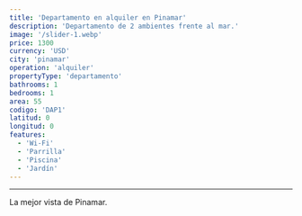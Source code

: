 ```yaml
---
title: 'Departamento en alquiler en Pinamar'
description: 'Departamento de 2 ambientes frente al mar.'
image: '/slider-1.webp'
price: 1300
currency: 'USD'
city: 'pinamar'
operation: 'alquiler'
propertyType: 'departamento'
bathrooms: 1
bedrooms: 1
area: 55
codigo: 'DAP1'
latitud: 0
longitud: 0
features:
  - 'Wi-Fi'
  - 'Parrilla'
  - 'Piscina'
  - 'Jardín'
---
```

---

La mejor vista de Pinamar.
